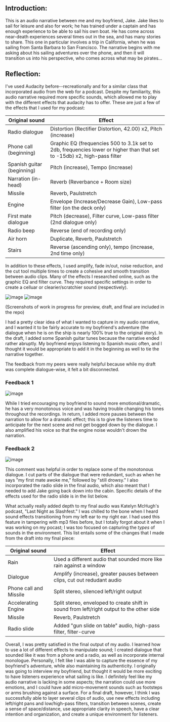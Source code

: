 ## Introduction: 
  
This is an audio narrative between me and my boyfriend, Jake. Jake likes to sail for leisure and also for work; he has trained under a captain and has enough experience to be able to sail his own boat. He has come across near-death experiences several times out in the sea, and has many stories to share. This one in particular involves a trip in California, when he was sailing from Santa Barbara to San Francisco. The narrative begins with me asking about his sailing adventures over the phone, and then it will transition us into his perspective, who comes across what may be pirates...

## Reflection:
I've used Audacity before--recreationally and for a similar class that incorporated audio from the web for a podcast. Despite my familiarity, this audio narrative required more specific sounds, which allowed me to play with the different effects that audacity has to offer. These are just a few of the effects that I used for my podcast:

|Original sound|Effect|
|-----|-----|
|Radio dialogue| Distortion (Rectifier Distortion, 42.00) x2, Pitch (increase)|
|Phone call (beginning)| Graphic EQ (frequencies 500 to 3.1k set to 2db, frequencies lower or higher than that set to -15db) x2, high-pass filter|
|Spanish guitar (beginning)| Pitch (increase), Tempo (increase)|
|Narration (in-head)| Reverb (Reverbance + Room size)|
|Missile | Reverb, Paulstretch|
|Engine| Envelope (Increase/Decrease Gain), Low-pass filter (on the deck only)|
|First mate dialogue| Pitch (decrease), Filter curve, Low-pass filter (2nd dialogue only)|
|Radio beep| Reverse (end of recording only)|
|Air horn| Duplicate, Reverb, Paulstretch|
|Stairs| Reverse (ascending only), tempo (increase, 2nd time only)|

In addition to these effects, I used amplify, fade in/out, noise reduction, and the cut tool multiple times to create a cohesive and smooth transition between audio clips. Many of the effects I researched online, such as the graphic EQ and filter curve. They required specific settings in order to create a celluar or clearier/scratchier sound (respectively).

![image](https://user-images.githubusercontent.com/71570477/152707227-c212418f-8332-4ba1-99ac-64a2501875ea.png)
![image](https://user-images.githubusercontent.com/71570477/152707196-17f5e408-327a-4c81-b706-ff62418fbf70.png)

(Screenshots of work in progress for preview, draft, and final are included in the repo)

I had a pretty clear idea of what I wanted to capture in my audio narrative, and I wanted it to be fairly accurate to my boyfriend's adventure (the dialogue when he is on the ship is nearly 100% true to the original story). In the draft, I added some Spanish guitar tunes because the narrative ended rather abruptly. My boyfriend enjoys listening to Spanish music often, and I thought it would be appropriate to add it in the beginning as well to tie the narrative together.

The feedback from my peers were really helpful because while my draft was complete dialogue-wise, it felt a bit disconnected. 

### Feedback 1

![image](https://user-images.githubusercontent.com/71570477/152707789-0e35639c-3c43-4581-aeb4-c0a6c92f5329.png)

   While I tried encouraging my boyfriend to sound more emotional/dramatic, he has a very monotonous voice and was having trouble changing his tones throughout the recordings. In return, I added more pauses between the narration to allow for a dramatic effect; this is to give the listeners time to anticipate for the next scene and not get bogged down by the dialogue. I also amplified his voice so that the engine noise wouldn't drown the narration. 

### Feedback 2
![image](https://user-images.githubusercontent.com/71570477/152707778-999d03dd-7c28-4fad-b267-25f9256898d1.png)

   This comment was helpful in order to replace some of the monotonous dialogue. I cut parts of the dialogue that were redundant, such as when he says "my first mate awoke me," followed by "still drowsy." I also incorporated the radio slide in the final audio, which also meant that I needed to add Jake going back down into the cabin. Specific details of the effects used for the radio slide is in the list below.

What actually really added depth to my final audio was Katelyn McHugh's podcast, "Last Night as Slashfest." I was chilled to the bone when I heard sound effects transitioning from my left ear to my right ear. I had used this feature in tampering with mp3 files before, but I totally forgot about it when I was working on my pocast; I was too focused on capturing the *types* of sounds in the environment. This list entails some of the changes that I made from the draft into my final piece:

|Original sound|Effect|
|-----|-----|
|Rain| Used a different audio that sounded more like rain against a window|
|Dialogue| Amplify (increase), greater pauses between clips, cut out redudant audio|
|Phone call and Missile| Split stereo, silenced left/right output|
|Accelerating Engine| Split stereo, enveloped to create shift in sound from left/right output to the other side|
|Missile | Reverb, Paulstretch|
|Radio slide| Added "gun slide on table" audio, high-pass filter, filter-curve|

Overall, I was pretty satisfied in the final output of my audio. I learned how to use a lot of different effects to manipulate sound; I created dialogue that sounded like it was from a phone and a radio, as well as incorporate internal monologue. Personally, I felt like I was able to capture the essence of my boyfriend's adventure, while also maintaining its authenticity. I originally was going to interview my boyfriend, but thought it would be more exciting to have listeners experience what sailing is like. I definitely feel like my audio narrative is lacking in some aspects; the narration could use more emotions, and I could have add micro-movement sounds such as footsteps or arms brushing against a surface. For a final draft, however, I think I was successfully able to layer several clips of audio, use new effects including left/right pans and low/high-pass filters, transition between scenes, create a sense of space/distance, use appropriate clarity in speech, have a clear intention and organization, and create a unique environment for listeners.
